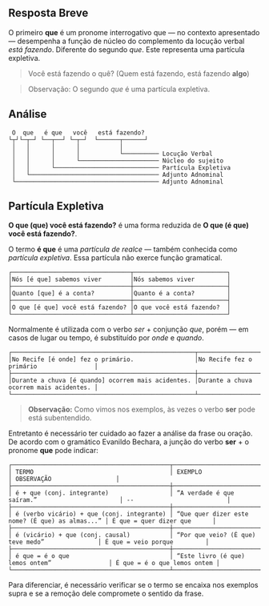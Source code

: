 ## Resposta Breve

O primeiro **que** é um pronome interrogativo que — no contexto apresentado — desempenha a função de núcleo do complemento da locução verbal *está fazendo*. Diferente do segundo *que*. Este representa uma partícula expletiva.

 > Você está fazendo o quê? (Quem está fazendo, está fazendo **algo**)

 > Observação: O segundo *que* é uma partícula expletiva.

## Análise

     O  que   é que   você   está fazendo?
    └┬┘└─┬─┘ └──┬──┘ └─┬─┘  └──────┬──────┘
     │   │      │      │           │        
     │   │      │      │           └────────── Locução Verbal
     │   │      │      └────────────────────── Núcleo do sujeito
     │   │      └───────────────────────────── Partícula Expletiva
     │   └──────────────────────────────────── Adjunto Adnominal
     └──────────────────────────────────────── Adjunto Adnominal

## Partícula Expletiva

**O que (que) você está fazendo?** é uma forma reduzida de **O que (é que) você está fazendo?**.

O termo **é que** é uma *partícula de realce* — também conhecida como *partícula expletiva*. Essa partícula não exerce função gramatical.

    ┌─────────────────────────────────┬──────────────────────────┐
    │Nós [é que] sabemos viver        │Nós sabemos viver         │
    ├─────────────────────────────────┼──────────────────────────┤
    │Quanto [que] é a conta?          │Quanto é a conta?         │
    ├─────────────────────────────────┼──────────────────────────┤
    │O que [é que] você está fazendo? │O que você está fazendo?  │
    └─────────────────────────────────┴──────────────────────────┘

Normalmente é utilizada com o verbo *ser* + conjunção *que*, porém — em casos de lugar ou tempo, é substituído por *onde* e *quando*.

    ┌───────────────────────────────────────────────────┬────────────────────────────────────────┐
    │No Recife [é onde] fez o primário.                 │No Recife fez o primário                │
    ├───────────────────────────────────────────────────┼────────────────────────────────────────┤
    │Durante a chuva [é quando] ocorrem mais acidentes. │Durante a chuva ocorrem mais acidentes. │
    └───────────────────────────────────────────────────┴────────────────────────────────────────┘

 > **Observação:** Como vimos nos exemplos, às vezes o verbo **ser** pode está subentendido.

Entretanto é necessário ter cuidado ao fazer a análise da frase ou oração. De acordo com o gramático Evanildo Bechara, a junção do verbo **ser** + o pronome **que** pode indicar:

    ┌────────────────────────────────────────────┬─────────────────────────────────────────────────┬─────────────────────────────┐
    │ TERMO                                      │ EXEMPLO                                         │ OBSERVAÇÃO                  │
    ├────────────────────────────────────────────┼─────────────────────────────────────────────────┼─────────────────────────────┤
    │ é + que (conj. integrante)                 │ “A verdade é que saíram.”                       │ --                          │
    ├────────────────────────────────────────────┼─────────────────────────────────────────────────┼─────────────────────────────┤
    │ é (verbo vicário) + que (conj. integrante) │ “Que quer dizer este nome? (É que) as almas...” │ É que = quer dizer que      │
    ├────────────────────────────────────────────┼─────────────────────────────────────────────────┼─────────────────────────────┤
    │ é (vicário) + que (conj. causal)           │ “Por que veio? (É que) teve medo”               │ É que = veio porque         │
    ├────────────────────────────────────────────┼─────────────────────────────────────────────────┼─────────────────────────────┤
    │ é que = é o que                            │ “Este livro (é que) lemos ontem”                │ É que = é o que lemos ontem │
    └────────────────────────────────────────────┴─────────────────────────────────────────────────┴─────────────────────────────┘

Para diferenciar, é necessário verificar se o termo se encaixa nos exemplos supra e se a remoção dele compromete o sentido da frase.
